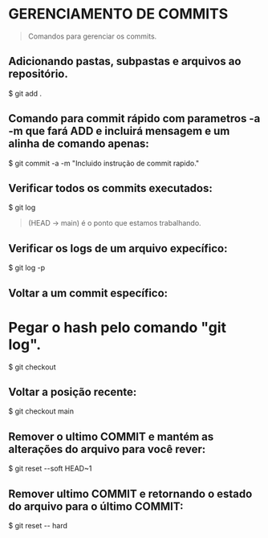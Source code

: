 # GERENCIAMENTO DE COMMITS
> Comandos para gerenciar os commits.

## Adicionando pastas, subpastas e arquivos ao repositório.
$ git add .

## Comando para commit rápido com parametros -a -m que fará ADD e incluirá mensagem e um alinha de comando apenas:
$ git commit -a -m "Incluido instrução de commit rapido."

## Verificar todos os commits executados:
$ git log
> (HEAD -> main) é o ponto que estamos trabalhando.

## Verificar os logs de um arquivo expecífico:
$ git log -p <nome arquivo>

## Voltar a um commit específico:
# Pegar o hash pelo comando "git log".
$ git checkout <hash do commit a retornar>

## Voltar a posição recente:
$ git checkout main

## Remover o ultimo COMMIT e mantém as alterações do arquivo para você rever:
$ git reset --soft HEAD~1

## Remover ultimo COMMIT e retornando o estado do arquivo para o último COMMIT:
$ git reset -- hard








